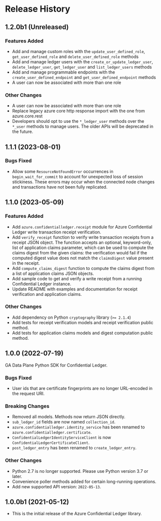 # Release History

## 1.2.0b1 (Unreleased)

### Features Added

- Add and manage custom roles with the `update_user_defined_role`, `get_user_defined_role` and `delete_user_defined_role` methods
- Add and manage ledger users with the `create_or_update_ledger_user`, `delete_ledger_user`, `get_ledger_user` and `list_ledger_users` methods
- Add and manage programmable endpoints with the `create_user_defined_endpoint` and `get_user_defined_endpoint` methods
- A user can now be associated with more than one role

### Other Changes

- A user can now be associated with more than one role
- Replace legacy azure core http response import with the one from azure.core.rest
- Developers should opt to use the `*_ledger_user` methods over the `*_user` methods to manage users. The older APIs will be deprecated in the future.

## 1.1.1 (2023-08-01)

### Bugs Fixed

- Allow some `ResourceNotFoundError` occurrences in `begin_wait_for_commit` to account for unexpected loss of session stickiness. These errors may occur when the connected node changes and transactions have not been fully replicated.

## 1.1.0 (2023-05-09)

### Features Added

- Add `azure.confidentialledger.receipt` module for Azure Confidential Ledger write transaction receipt verification.
- Add `verify_receipt` function to verify write transaction receipts from a receipt JSON object. The function accepts an optional, keyword-only, list of application claims parameter, which can be used to compute the claims digest from the given claims: the verification would fail if the computed digest value does not match the `claimsDigest` value present in the receipt.
- Add `compute_claims_digest` function to compute the claims digest from a list of application claims JSON objects.
- Add sample code to get and verify a write receipt from a running Confidential Ledger instance.
- Update README with examples and documentation for receipt verification and application claims.

### Other Changes

- Add dependency on Python `cryptography` library (`>= 2.1.4`)
- Add tests for receipt verification models and receipt verification public method.
- Add tests for application claims models and digest computation public method.

## 1.0.0 (2022-07-19)

GA Data Plane Python SDK for Confidential Ledger.

### Bugs Fixed

- User ids that are certificate fingerprints are no longer URL-encoded in the request URI.

### Breaking Changes

- Removed all models. Methods now return JSON directly.
- `sub_ledger_id` fields are now named `collection_id`.
- `azure.confidentialledger.identity_service` has been renamed to `azure.confidentialledger.certificate`.
- `ConfidentialLedgerIdentityServiceClient` is now `ConfidentialLedgerCertificateClient`.
- `post_ledger_entry` has been renamed to `create_ledger_entry`.

### Other Changes

- Python 2.7 is no longer supported. Please use Python version 3.7 or later.
- Convenience poller methods added for certain long-running operations.
- Add new supported API version: `2022-05-13`.

## 1.0.0b1 (2021-05-12)

- This is the initial release of the Azure Confidential Ledger library.
